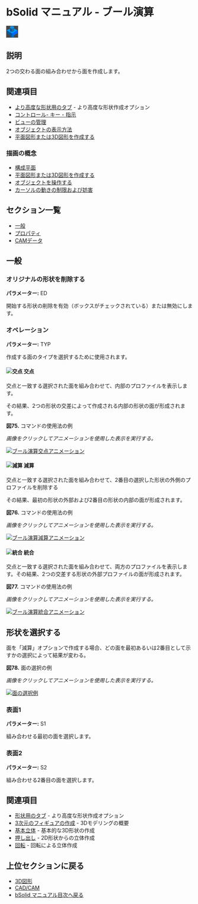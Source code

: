 # bSolid マニュアル - ブール演算

![ブール演算アイコン](../../../FIGURE/15-icone/b15b0001/Boolean.png)

## 説明

2つの交わる面の組み合わせから面を作成します。

## 関連項目

- [より高度な形状用のタブ](../../04-Geo2D/README.md) - より高度な形状作成オプション
- [コントロール- キー - 指示](../_HTM_PARTI/H1-barreS-C.md#コントロール-キー-指示)
- [ビューの管理](../../../_USO-bSuiteComuni/Gestione-viste.md)
- [オブジェクトの表示方法](../../../_USO-bSuiteComuni/visualiz-oggetti.md)
- [平面図形または3D図形を作成する](../02-Nozioni/Dis-figure.md#平面図形または3D図形を作成する)

### 描画の概念

- [構成平面](../02-Nozioni/PianoCostr.md#構成平面)
- [平面図形または3D図形を作成する](../02-Nozioni/Dis-figure.md#平面図形または3D図形を作成する)
- [オブジェクトを操作する](../02-Nozioni/oggetti.md#オブジェクトを操作する)
- [カーソルの動きの制限および妨害](../02-Nozioni/puntatore.md#カーソルの動きの制限および妨害)

## セクション一覧

- [一般](#一般)
- [プロパティ](../../04-Geo2D/README.md#プロパティ)
- [CAMデータ](../../04-Geo2D/README.md#CAMデータ)

## 一般

### オリジナルの形状を削除する
**パラメーター:** ED

開始する形状の削除を有効（ボックスがチェックされている）または無効にします。

### オペレーション
**パラメーター:** TYP

作成する面のタイプを選択するために使用されます。

#### ![交点](../../../FIGURE/15-icone/b15b0001/Draw_SolidModel_Intersection.png) 交点

交点と一致する選択された面を組み合わせて、内部のプロファイルを表示します。

その結果、2つの形状の交差によって作成される内部の形状の面が形成されます。

**図75.** コマンドの使用法の例

*画像をクリックしてアニメーションを使用した表示を実行する。*

[![ブール演算交点アニメーション](../../../FIGURE/13-animazioni/CadCam/d13t0001_thumb_0_302.png)](../../../FIGURE/13-animazioni/CadCam/d13t0001.gif)

#### ![減算](../../../FIGURE/15-icone/b15b0001/Draw_SolidModel_Subtraction.png) 減算

交点と一致する選択された面を組み合わせて、2番目の選択した形状の外側のプロファイルを削除する

その結果、最初の形状の外部および2番目の形状の内部の面が形成されます。

**図76.** コマンドの使用法の例

*画像をクリックしてアニメーションを使用した表示を実行する。*

[![ブール演算減算アニメーション](../../../FIGURE/13-animazioni/CadCam/d13t0002_thumb_0_302.png)](../../../FIGURE/13-animazioni/CadCam/d13t0002.gif)

#### ![統合](../../../FIGURE/15-icone/b15b0001/Draw_SolidModel_Union.png) 統合

交点と一致する選択された面を組み合わせて、両方のプロファイルを表示します。その結果、2つの交差する形状の外部プロファイルの面が形成されます。

**図77.** コマンドの使用法の例

*画像をクリックしてアニメーションを使用した表示を実行する。*

[![ブール演算統合アニメーション](../../../FIGURE/13-animazioni/CadCam/d13t0003_thumb_0_302.png)](../../../FIGURE/13-animazioni/CadCam/d13t0003.gif)

## 形状を選択する

面を「減算」オプションで作成する場合、どの面を最初あるいは2番目として示すかの選択によって結果が変わる。

**図78.** 面の選択の例

*画像をクリックしてアニメーションを使用した表示を実行する。*

[![面の選択例](../../../FIGURE/13-animazioni/CadCam/d13t0004_thumb_0_302.png)](../../../FIGURE/13-animazioni/CadCam/d13t0004.gif)

### 表面1
**パラメーター:** S1

組み合わせる最初の面を選択します。

### 表面2
**パラメーター:** S2

組み合わせる2番目の面を選択します。

## 関連項目

- [形状用のタブ](../../04-Geo2D/README.md) - より高度な形状作成オプション
- [3次元のフィギュアの作成](../README.md) - 3Dモデリングの概要
- [基本立体](./02-06-01_solid_primitives.md) - 基本的な3D形状の作成
- [押し出し](./02-06-02_extrusion.md) - 2D形状からの立体作成
- [回転](./02-06-03_revolution.md) - 回転による立体作成

## 上位セクションに戻る

- [3D図形](./README.md)
- [CAD/CAM](../README.md)
- [bSolid マニュアル目次へ戻る](../../README.md) 
